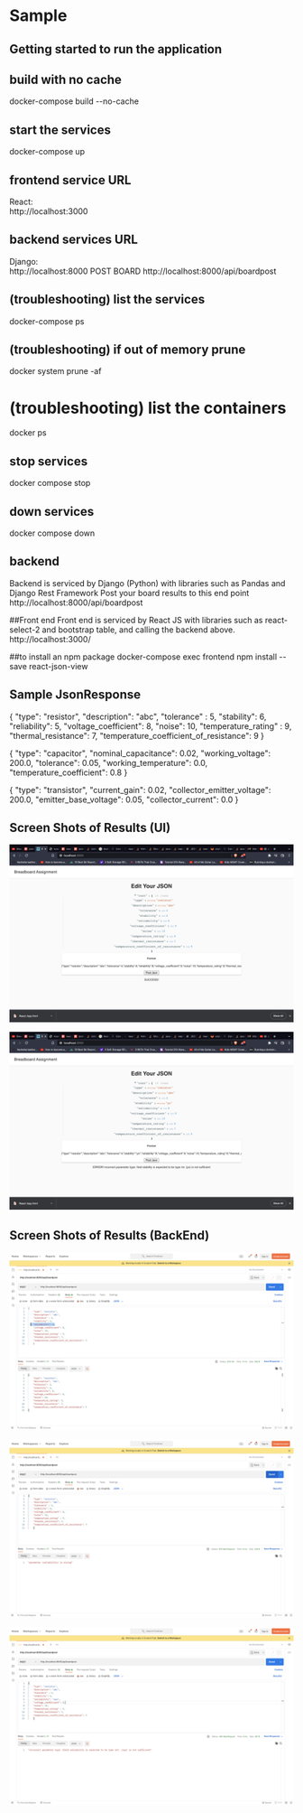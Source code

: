 # Sample

## Getting started to run the application

## build with no cache
docker-compose build --no-cache

## start the services
docker-compose up

## frontend service URL
React:            
http://localhost:3000

## backend services URL
Django:            
http://localhost:8000
POST BOARD
http://localhost:8000/api/boardpost

## (troubleshooting) list the services
docker-compose ps

## (troubleshooting) if out of memory prune
docker system prune -af

# (troubleshooting) list the containers
docker ps

## stop services
docker compose stop

## down services
docker compose down

## backend
Backend is serviced by Django (Python) with libraries such as Pandas and Django Rest Framework
Post your board results to this end point
http://localhost:8000/api/boardpost

##Front end
Front end is serviced by React JS with libraries such as react-select-2 and bootstrap table, and calling the backend above.
http://localhost:3000/

##to install an npm package
docker-compose exec frontend npm install --save react-json-view

## Sample JsonResponse

{
    "type": "resistor",
    "description": "abc",
    "tolerance" : 5,
    "stability": 6,
    "reliability": 5,
    "voltage_coefficient": 8,
    "noise": 10,
    "temperature_rating" : 9,
    "thermal_resistance": 7,
    "temperature_coefficient_of_resistance": 9
}

{
    "type": "capacitor",
    "nominal_capacitance": 0.02,
    "working_voltage": 200.0,
    "tolerance": 0.05,
    "working_temperature": 0.0,
    "temperature_coefficient": 0.8
}

{
    "type": "transistor",
    "current_gain": 0.02,
    "collector_emitter_voltage": 200.0,
    "emitter_base_voltage": 0.05,
    "collector_current": 0.0
} 


## Screen Shots of Results (UI)

![Alt text](sample_pics/UI4.png?raw=true "List")

![Alt text](sample_pics/UI5.png?raw=true "List")

## Screen Shots of Results (BackEnd)

![Alt text](sample_pics/PM1.png?raw=true "List")

![Alt text](sample_pics/PM2.png?raw=true "List")

![Alt text](sample_pics/PM3.png?raw=true "List")
